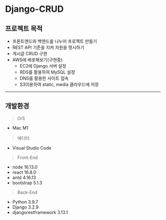<!-- Header -->

# Django-CRUD

<!-- Body -->

## 프로젝트 목적

- 프론트엔드와 백엔드를 나누어 프로젝트 만들기
- REST API 기준을 지켜 자원을 명시하기
- 게시글 CRUD 구현
- AWS에 배포해보기(구현중)
  - EC2에 Django 서버 설정
  - RDS를 활용하여 MySQL 설정
  - DNS를 활용한 사이트 접속
  - S3이용하여 static, media 클라우드에 저장

---

## 개발환경

> O/S

- Mac M1

> 에디터

- Visual Studio Code

> Front-End

- node 16.13.0
- react 16.8.0
- antd 4.16.13
- bootstrap 5.1.3

> Back-End

- Python 3.9.7
- Django 3.2.9
- djangorestframework 3.13.1

